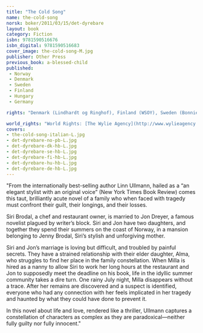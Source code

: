 ```yaml
---
title: "The Cold Song"
name: the-cold-song
norsk: boker/2011/03/15/det-dyrebare
layout: book
category: Fiction
isbn: 9781590516676
isbn_digital: 9781590516683
cover_image: the-cold-song-M.jpg
publisher: Other Press
previous_book: a-blessed-child
published:
 - Norway
 - Denmark
 - Sweden
 - Finland
 - Hungary
 - Germany

rights: "Denmark (Lindhardt og Ringhof), Finland (WSOY), Sweden (Bonniers), France (Actes Sud), Spain (Galaxia Gutenberg), Netherlands (De Bezige Bij Antwerpen), Hungary (Scolar Kiadó), Germany (Luchterhand), Italy (Guanda), Estonia (Eesti Raamat), USA (Other Press), Lithuania (Gimtasis Zodis), Romania (Editura All)"

world_rights: "World Rights: [The Wylie Agency](http://www.wylieagency.com/)"
covers:
- the-cold-song-italian-L.jpg
- det-dyrebare-no-pb-L.jpg
- det-dyrebare-dk-hb-L.jpg
- det-dyrebare-se-hb-L.jpg
- det-dyrebare-fi-hb-L.jpg
- det-dyrebare-hu-hb-L.jpg
- det-dyrebare-de-hb-L.jpg
---
```

"From the internationally best-selling author Linn Ullmann, hailed as a “an elegant stylist with an original voice” (New York Times Book Review) comes this taut, brilliantly acute novel of a family who when faced with tragedy must confront their guilt, their longings, and their losses.

Siri Brodal, a chef and restaurant owner, is married to Jon Dreyer, a famous novelist plagued by writer’s block. Siri and Jon have two daughters, and together they spend their summers on the coast of Norway, in a mansion belonging to Jenny Brodal, Siri’s stylish and unforgiving mother.

Siri and Jon’s marriage is loving but difficult, and troubled by painful secrets. They have a strained relationship with their elder daughter, Alma, who struggles to find her place in the family constellation. When Milla is hired as a nanny to allow Siri to work her long hours at the restaurant and Jon to supposedly meet the deadline on his book, life in the idyllic summer community takes a dire turn. One rainy July night, Milla disappears without a trace. After her remains are discovered and a suspect is identified, everyone who had any connection with her feels implicated in her tragedy and haunted by what they could have done to prevent it.

In this novel about life and love, rendered like a thriller, Ullmann captures a constellation of characters as complex as they are paradoxical—neither fully guilty nor fully innocent."

